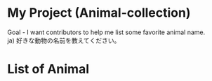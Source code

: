 # My Project (Animal-collection)
Goal - I want contributors to help me list some favorite animal name.<br>
ja) 好きな動物の名前を教えてください。

# List of Animal
